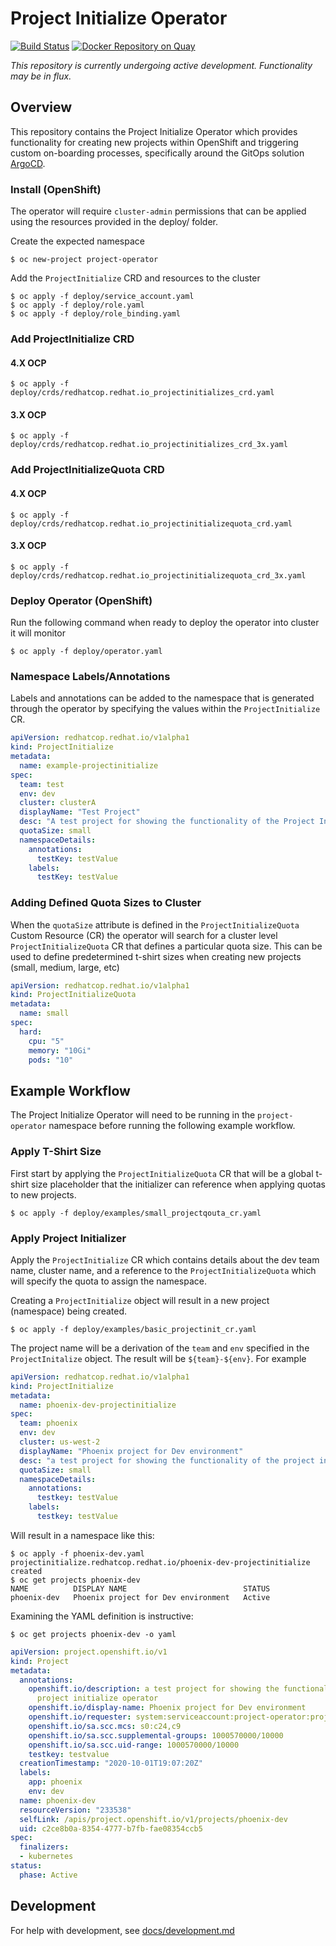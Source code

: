Project Initialize Operator
========================================

[![Build Status](https://github.com/redhat-cop/project-initialize-operator/workflows/project-initialize-operator/badge.svg?branch=master)](https://github.com/redhat-cop/project-initialize-operator/actions?workflow=project-initialize-operator)
 [![Docker Repository on Quay](https://quay.io/repository/redhat-cop/project-initialize-operator/status "Docker Repository on Quay")](https://quay.io/repository/redhat-cop/project-initialize-operator)

_This repository is currently undergoing active development. Functionality may be in flux._

## Overview
This repository contains the Project Initialize Operator which provides functionality for creating new projects within OpenShift and triggering custom on-boarding processes, specifically around the GitOps solution [ArgoCD](https://argoproj.github.io/argo-cd/).


### Install (OpenShift)
The operator will require `cluster-admin` permissions that can be applied using the resources provided in the deploy/ folder.

Create the expected namespace
```
$ oc new-project project-operator
```

Add the `ProjectInitialize` CRD and resources to the cluster
```
$ oc apply -f deploy/service_account.yaml
$ oc apply -f deploy/role.yaml
$ oc apply -f deploy/role_binding.yaml
```

### Add ProjectInitialize CRD
#### 4.X OCP
```
$ oc apply -f deploy/crds/redhatcop.redhat.io_projectinitializes_crd.yaml
```
#### 3.X OCP
```
$ oc apply -f deploy/crds/redhatcop.redhat.io_projectinitializes_crd_3x.yaml
```

### Add ProjectInitializeQuota CRD
#### 4.X OCP
```
$ oc apply -f deploy/crds/redhatcop.redhat.io_projectinitializequota_crd.yaml
```
#### 3.X OCP
```
$ oc apply -f deploy/crds/redhatcop.redhat.io_projectinitializequota_crd_3x.yaml
```
### Deploy Operator (OpenShift)
Run the following command when ready to deploy the operator into cluster it will monitor

```
$ oc apply -f deploy/operator.yaml
```

### Namespace Labels/Annotations
Labels and annotations can be added to the namespace that is generated through the operator by specifying the values within the `ProjectInitialize` CR.

```yaml
apiVersion: redhatcop.redhat.io/v1alpha1
kind: ProjectInitialize
metadata:
  name: example-projectinitialize
spec:
  team: test
  env: dev
  cluster: clusterA
  displayName: "Test Project"
  desc: "A test project for showing the functionality of the Project Initialize Operator"
  quotaSize: small
  namespaceDetails:
    annotations:
      testKey: testValue
    labels:
      testKey: testValue
```

### Adding Defined Quota Sizes to Cluster
When the `quotaSize` attribute is defined in the `ProjectInitializeQuota` Custom Resource (CR) the operator will search for a cluster level `ProjectInitializeQuota` CR that defines a particular quota size. This can be used to define predetermined t-shirt sizes when creating new projects (small, medium, large, etc)

```yaml
apiVersion: redhatcop.redhat.io/v1alpha1
kind: ProjectInitializeQuota
metadata:
  name: small
spec:
  hard:
    cpu: "5"
    memory: "10Gi"
    pods: "10"
```


## Example Workflow
The Project Initialize Operator will need to be running in the `project-operator` namespace before running the following example workflow.


### Apply T-Shirt Size
First start by applying the `ProjectInitializeQuota` CR that will be a global t-shirt size placeholder that the  initializer can reference when applying quotas to new projects.
```
$ oc apply -f deploy/examples/small_projectqouta_cr.yaml
```

### Apply Project Initializer
Apply the `ProjectInitialize` CR which contains details about the dev team name, cluster name, and a reference to the `ProjectInitializeQuota` which will specify the quota to assign the namespace. 

Creating a `ProjectInitialize` object will result in a new project (namespace) being created.

```
$ oc apply -f deploy/examples/basic_projectinit_cr.yaml
```

The project name will be a derivation of the `team` and `env` specified in the `ProjectInitalize` object.  The result will be `${team}-${env}`.  For example

```yaml
apiVersion: redhatcop.redhat.io/v1alpha1
kind: ProjectInitialize
metadata:
  name: phoenix-dev-projectinitialize
spec:
  team: phoenix
  env: dev
  cluster: us-west-2
  displayName: "Phoenix project for Dev environment"
  desc: "a test project for showing the functionality of the project initialize operator"
  quotaSize: small
  namespaceDetails:
    annotations:
      testkey: testValue
    labels:
      testkey: testValue
```

Will result in a namespace like this:

```
$ oc apply -f phoenix-dev.yaml
projectinitialize.redhatcop.redhat.io/phoenix-dev-projectinitialize created
$ oc get projects phoenix-dev
NAME          DISPLAY NAME                          STATUS
phoenix-dev   Phoenix project for Dev environment   Active
```

Examining the YAML definition is instructive: 

```
$ oc get projects phoenix-dev -o yaml
```

```yaml
apiVersion: project.openshift.io/v1
kind: Project
metadata:
  annotations:
    openshift.io/description: a test project for showing the functionality of the
      project initialize operator
    openshift.io/display-name: Phoenix project for Dev environment
    openshift.io/requester: system:serviceaccount:project-operator:project-initialize
    openshift.io/sa.scc.mcs: s0:c24,c9
    openshift.io/sa.scc.supplemental-groups: 1000570000/10000
    openshift.io/sa.scc.uid-range: 1000570000/10000
    testkey: testvalue
  creationTimestamp: "2020-10-01T19:07:20Z"
  labels:
    app: phoenix
    env: dev
  name: phoenix-dev
  resourceVersion: "233538"
  selfLink: /apis/project.openshift.io/v1/projects/phoenix-dev
  uid: c2ce8b0a-8354-4777-b7fb-fae08354ccb5
spec:
  finalizers:
  - kubernetes
status:
  phase: Active
```


## Development

For help with development, see [docs/development.md](docs/development.md)
